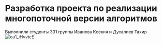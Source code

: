 # Разработка проекта по реализации многопоточной версии алгоритмов
Выполнили студенты 331 группы Иванова Ксения и Дусалиев Тахир
![ou1_iHvvteE](https://user-images.githubusercontent.com/126686568/225904909-23193495-b0d8-4826-b84f-789e73b5e222.jpg)
